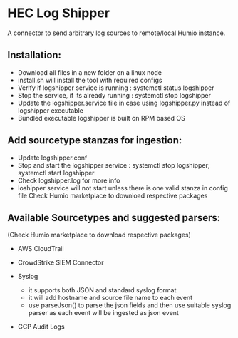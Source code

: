 # HEC Log Shipper 
A connector to send arbitrary log sources to remote/local Humio instance.

## Installation:
- Download all files in a new folder on a linux node 
- install.sh will install the tool with required configs 
- Verify if logshipper service is running : systemctl status logshipper 
- Stop the service, if its already running : systemctl stop logshipper 
- Update the logshipper.service file in case using logshipper.py instead of logshipper executable
- Bundled executable logshipper is built on RPM based OS

## Add sourcetype stanzas for ingestion: 
- Update logshipper.conf 
- Stop and start the logshipper service : systemctl stop logshipper; systemctl start logshipper 
- Check logshipper.log for more info
- loshipper service will not start unless there is one valid stanza in config file
 Check Humio marketplace to download respective packages

## Available Sourcetypes and suggested parsers:
(Check Humio marketplace to download respective packages)

- AWS CloudTrail

- CrowdStrike SIEM Connector

- Syslog
    - it supports both JSON and standard syslog format
    - it will add hostname and source file name to each event
    - use parseJson() to parse the json fields and then use suitable syslog parser as each event will be ingested as json event

- GCP Audit Logs



